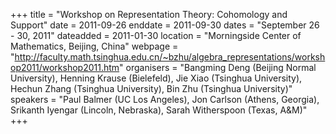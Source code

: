 +++
title = "Workshop on Representation Theory: Cohomology and Support"
date = 2011-09-26
enddate = 2011-09-30
dates = "September 26 - 30, 2011"
dateadded = 2011-01-30
location = "Morningside Center of Mathematics, Beijing, China"
webpage = "http://faculty.math.tsinghua.edu.cn/~bzhu/algebra_representations/workshop2011/workshop2011.htm"
organisers = "Bangming Deng (Beijing Normal University), Henning Krause (Bielefeld), Jie Xiao (Tsinghua University), Hechun Zhang (Tsinghua University), Bin Zhu (Tsinghua University)"
speakers = "Paul Balmer (UC Los Angeles), Jon Carlson (Athens, Georgia), Srikanth Iyengar (Lincoln, Nebraska), Sarah Witherspoon (Texas, A&M)"
+++
